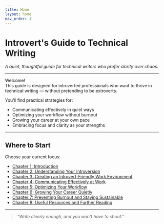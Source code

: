 ```yaml
---
title: Home
layout: home
nav_order: 1
---
```


# Introvert's Guide to Technical Writing

_A quiet, thoughtful guide for technical writers who prefer clarity over chaos._

---

Welcome!  
This guide is designed for introverted professionals who want to thrive in technical writing — without pretending to be extroverts.

You'll find practical strategies for:

- Communicating effectively in quiet ways  
- Optimizing your workflow without burnout  
- Growing your career at your own pace  
- Embracing focus and clarity as your strengths

---

## Where to Start

Choose your current focus:

- [Chapter 1: Introduction](docs/chapter-1-introduction)
- [Chapter 2: Understanding Your Introversion](docs/chapter-2-understanding-introversion)
- [Chapter 3: Creating an Introvert-Friendly Work Environment](chapter-3-work-environment)
- [Chapter 4: Communicating Effectively at Work](chapter-4-communication)
- [Chapter 5: Optimizing Your Workflow](chapter-5-workflow)
- [Chapter 6: Growing Your Career Quietly](chapter-6-career-growth)
- [Chapter 7: Preventing Burnout and Staying Sustainable](chapter-7-burnout)
- [Chapter 8: Useful Resources and Further Reading](chapter-8-resources)

---

> _"Write clearly enough, and you won't have to shout."_
